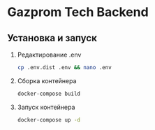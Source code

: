# Gazprom Tech Backend

## Установка и запуск

1. Редактирование .env
   ```bash
   cp .env.dist .env && nano .env
   ```
2. Сборка контейнера
   ```bash
   docker-compose build
   ```
   
3. Запуск контейнера
   ```bash
   docker-compose up -d
   ```
